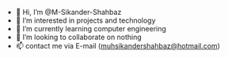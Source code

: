 - 👋 Hi, I’m @M-Sikander-Shahbaz
- 👀 I’m interested in projects and technology
- 🌱 I’m currently learning computer engineering
- 💞️ I’m looking to collaborate on nothing
- 📫 contact me via E-mail (muhsikandershahbaz@hotmail.com)

<!---
M-Sikander-Shahbaz/M-Sikander-Shahbaz is a ✨ special ✨ repository because its `README.md` (this file) appears on your GitHub profile.
You can click the Preview link to take a look at your changes.
--->
